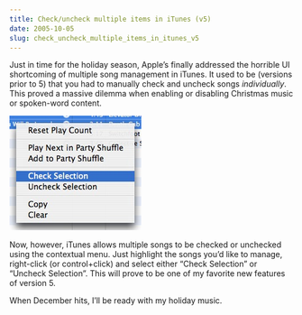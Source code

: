 ```yaml
---
title: Check/uncheck multiple items in iTunes (v5)
date: 2005-10-05
slug: check_uncheck_multiple_items_in_itunes_v5
---
```

<p>Just in time for the holiday season, Apple&#8217;s finally addressed the horrible UI shortcoming of multiple song management in iTunes. It used to be (versions prior to 5) that you had to manually check and uncheck songs <em>individually</em>. This proved a massive dilemma when enabling or disabling Christmas music or spoken-word content.</p>

<p><img src="/assets/img/itunes_checkselection.jpg" width="234" height="203"  /></p>

<p>Now, however, iTunes allows multiple songs to be checked or unchecked using the contextual menu. Just highlight the songs you&#8217;d like to manage, right-click (or control+click) and select either &#8220;Check Selection&#8221; or &#8220;Uncheck Selection&#8221;. This will prove to be one of my favorite new features of version 5.</p>

<p>When December hits, I&#8217;ll be ready with my holiday music.</p>